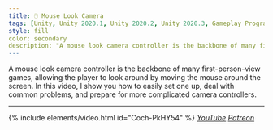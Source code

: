 ```yaml
---
title: 🖱️ Mouse Look Camera
tags: [Unity, Unity 2020.1, Unity 2020.2, Unity 2020.3, Gameplay Programming, C#]
style: fill
color: secondary 
description: "A mouse look camera controller is the backbone of many first-person-view games, allowing the player to look around by moving the mouse around the screen."
---
```


A mouse look camera controller is the backbone of many first-person-view games, allowing the player to look around by moving the mouse around the screen. In this video, I show you how to easily set one up, deal with common problems, and prepare for more complicated camera controllers.

***

{% include elements/video.html id="Coch-PkHY54" %}
*[YouTube](https://youtu.be/Coch-PkHY54) [Patreon](https://www.patreon.com/posts/files-mouse-look-47459521)* 